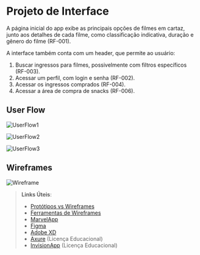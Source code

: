 
# Projeto de Interface

 A página inicial do app exibe as principais opções de filmes em cartaz, junto aos detalhes de cada filme, como classificação indicativa, duração e gênero do filme (RF-001).
 
 A interface também conta com um header, que permite ao usuário: 
 
 1. Buscar ingressos para filmes, possivelmente com filtros específicos (RF-003). 
 2. Acessar um perfil, com login e senha (RF-002).
 3. Acessar os ingressos comprados (RF-004).
 4. Acessar a área de compra de snacks (RF-006).

## User Flow

![UserFlow1](https://github.com/user-attachments/assets/c8251433-07a6-4652-8864-52518d80b081)<br>

![UserFlow2](https://github.com/user-attachments/assets/abd1d442-91b8-4bad-9f4c-050b32f23031)<br>

![UserFlow3](https://github.com/user-attachments/assets/33ec3c15-91d7-408f-a987-c0861b553f6e)<br>

## Wireframes

![Wireframe](https://github.com/user-attachments/assets/ca9fcd7c-f90c-41e9-b128-dbe30c1fc162)
 
> **Links Úteis**:
> - [Protótipos vs Wireframes](https://www.nngroup.com/videos/prototypes-vs-wireframes-ux-projects/)
> - [Ferramentas de Wireframes](https://rockcontent.com/blog/wireframes/)
> - [MarvelApp](https://marvelapp.com/developers/documentation/tutorials/)
> - [Figma](https://www.figma.com/)
> - [Adobe XD](https://www.adobe.com/br/products/xd.html#scroll)
> - [Axure](https://www.axure.com/edu) (Licença Educacional)
> - [InvisionApp](https://www.invisionapp.com/) (Licença Educacional)
